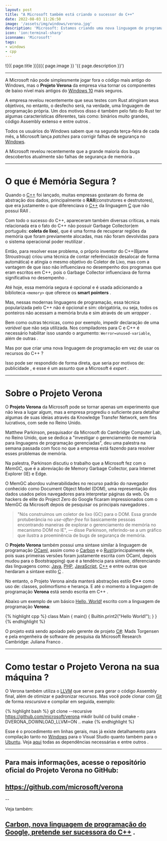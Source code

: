 ```yaml
---
layout: post
title: "A Microsoft também está criando o sucessor do C++"
date: 2022-08-03 11:26:50
image: '/assets/img/windows/verona.jpg'
description: 'Microsoft: Estamos criando uma nova linguagem de programação para memória segura.'
icon: 'ion:terminal-sharp'
iconname: 'Microsoft'
tags:
- windows
- cpp
---
```


![{{ page.title }}]({{ page.image }} '{{ page.description }}')

---

A Microsoft não pode simplesmente jogar fora o código mais antigo do Windows, mas o **Projeto Verona** da empresa visa tornar os componentes de baixo nível mais antigos do [Windows 10](https://terminalroot.com.br/tags#windows) mais seguros. 

A empresa revelou recentemente que seus testes com Rust atingiram seus objetivos, no entanto, o desfecho será, na verdade, uma linguagem de programação própria. Um dos motivos disso é também pelo fato do Rust ter algumas características diferentes, tais como: binários muito grandes, código Assembly extenso e entre outros .

Todos os usuários do Windows sabem que na segunda terça-feira de cada mês, a Microsoft lança *patches* para corrigir falhas de segurança no [Windows](https://terminalroot.com.br/tags#windows).

A Microsoft revelou recentemente que a grande maioria dos bugs descobertos atualmente são falhas de segurança de memória .

---

# O que é Memória Segura ?
Quando o [C++](https://terminalroot.com.br/tags#cpp) foi lançado, muitas empresas gostaram do forma de abstração dos dados, principalmente o **RAII**(construtores e destrutores), que era justamente o que diferenciava o [C++](https://terminalroot.com.br/cpp) da linguagem [C](https://terminalroot.com.br/tags#linguagemc) que não possui RAII .

Com todo o sucesso do C++, apareceram também diversas críticas, a mais relacionada era o fato do C++ não possuir Garbage Collector(em português: **coleta de lixo**), que é uma forma de recuperar regiões da memória que foram previamente alocadas, mas não foram devolvidas para o sistema operacional poder reutilizar .

Então, para resolver esse problema, o próprio inventor do C++(Bjarne Stroustroup) criou uma técnica de contar referências(e desalocar de forma automática) e atingia o mesmo objetivo do Coletor de Lixo, mas com a vantagem de que isso não influenciava no desempenho dos programas que eram escritos em C++, pois o Garbage Collector influenciava de forma significativa no desempenho .

Até hoje, essa memória segura é opcional e é usada adicionando a biblioteca `<memory>` que oferece os **smart pointers** .

Mas, nessas modernas linguagens de programação, essa técnica popularizada pelo C++ não é opcional e sim: obrigatória, ou seja, todos os ponteiros não acessam a memória bruta e sim através de um *wrapper* .

Bem como outras técnicas, como por exemplo, impedir declaração de uma *variável* que não seja utilizada. Nos compiladores para C e C++ é necessário habilitar isso usando o argumento: `Werror=unused-variable`, além de outras .

Mas por que criar uma nova linguagem de programação em vez de usar os recursos do C++ ? 

Isso pode ser respondido de forma direta, que seria por motivos de: publicidade , e esse é um assunto que a Microsoft é *expert* .

---

# Sobre o Projeto Verona
O **Projeto Verona** da Microsoft pode se tornar apenas um experimento que não leva a lugar algum, mas a empresa progrediu o suficiente para detalhar algumas de suas ideias através da Knowledge Transfer Network, sem fins lucrativos, com sede no Reino Unido.  

Matthew Parkinson, pesquisador da Microsoft do Cambridge Computer Lab, no Reino Unido, que se dedica a "investigar o gerenciamento de memória para linguagens de programação gerenciadas", deu uma palestra na semana passada com foco no que a empresa está fazendo para resolver esses problemas de memória.

Na palestra, Parkinson discutiu o trabalho que a Microsoft fez com o *MemGC*, que é a abreviação de Memory Garbage Collector, para Internet Explorer (IE) e Edge. 

O MemGC abordou vulnerabilidades no recurso padrão do navegador conhecido como Document Object Model (DOM), uma representação dos dados usados pelos navegadores para interpretar páginas da web. Os hackers de elite do Project Zero do Google ficaram impressionados com o MemGC da Microsoft depois de pesquisar os principais navegadores .    

> "Nós construímos um coletor de lixo (GC) para o DOM. Essa grande protuberância no *use-after-free* foi basicamente pessoas encontrando maneiras de explorar o gerenciamento de memória no mecanismo DOM no IE", — disse Parkinson, referindo-se a um gráfico que ilustra a proeminência de bugs de segurança de memória. 

O **Projeto Verona** também possui uma sintaxe similar à linguagem de programação [OCaml](https://en.wikipedia.org/wiki/OCaml), assim como o [Carbon](https://terminalroot.com.br/tags#carbon) e o [Rust](https://terminalroot.com.br/2022/03/conheca-o-rustpython-um-python-escrito-em-rust.html)(principalmente ele, pois suas primeiras versões foram justamente escrita com OCaml, depois mudou para o Bootstrapping) que é a tendência para sintaxe, diferenciando das linguagens como: [Java](https://terminalroot.com.br/tags#java), [PHP](https://terminalroot.com.br/tags#php), [JavaScript](https://terminalroot.com.br/tags#javascript), [C++](https://terminalroot.com.br/tags#cppdaily) e entre outras que herdaram a sintaxe estilo [C](https://terminalroot.com.br/tags#linguagemc) .

No entanto, o Projeto Verona ainda manterá abstrações estilo **C++** como uso de: classes, polimorfismo e herança. E até o momento a linguagem de programação **Verona** está sendo escrita em C++ .

Abaixo um exemplo de um básico [Hello, World!](https://terminalroot.com.br/2019/10/linguagem-de-programacao.html) escrito com a linguagem de programação **Verona**:

{% highlight cpp %}
class Main {
    main() {
       Builtin.print2("Hello World!"); 
    }
}
{% endhighlight %}

O projeto está sendo apoiado pelo gerente de projeto [C#](https://terminalroot.com.br/tags#csharp): Mads Torgensen e pela engenheira de software de pesquisa da Microsoft Research Cambridge:  Juliana Franco .

---

# Como testar o Projeto Verona na sua máquina ?
O Verona também utiliza o [LLVM](https://terminalroot.com.br/tags#llvm) que serve para gerar o código Assembly final, além de otimizar e padronizar recursos. Mas você pode clonar com [Git](https://terminalroot.com.br/tags#git) de forma *rescursiva* e compilar em seguida, exemplo:

{% highlight bash %}
git clone --recursive https://github.com/microsoft/verona
mkdir build
cd build
cmake -DVERONA_DOWNLOAD_LLVM=ON ..
make
{% endhighlight %}

Esse é o procedimento em linhas gerais, mas já existe detalhamento para compilação tanto no [Windows](https://terminalroot.com.br/tags#windows) para o Visual Studio quanto também para o [Ubuntu](https://terminalroot.com.br/tags#ubuntu). Veja [aqui](https://github.com/microsoft/verona/blob/master/docs/building.md) todas as dependências necessárias e entre outros .

---

## Para mais informações, acesse o repositório oficial do Projeto Verona no GitHub:
## <https://github.com/microsoft/verona>

--

Veja também: 
## [Carbon, nova linguagem de programação do Google, pretende ser sucessora do C++](https://terminalroot.com.br/2022/07/carbon-nova-linguagem-de-programacao-do-google-pretende-ser-sucessora-do-cpp.html) .



